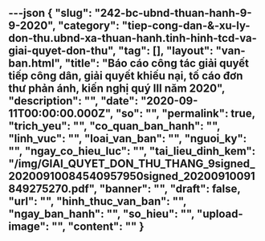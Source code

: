 ---json
{
    "slug": "242-bc-ubnd-thuan-hanh-9-9-2020",
    "category": "tiep-cong-dan-&-xu-ly-don-thu.ubnd-xa-thuan-hanh.tinh-hinh-tcd-va-giai-quyet-don-thu",
    "tag": [],
    "layout": "van-ban.html",
    "title": "Báo cáo công tác giải quyết tiếp công dân, giải quyết khiếu nại, tố cáo đơn thư phản ánh, kiến nghị quý III năm 2020",
    "description": "",
    "date": "2020-09-11T00:00:00.000Z",
    "so": "",
    "permalink": true,
    "trich_yeu": "",
    "co_quan_ban_hanh": "",
    "linh_vuc": "",
    "loai_van_ban": "",
    "nguoi_ky": "",
    "ngay_co_hieu_luc": "",
    "tai_lieu_dinh_kem": "/img/GIAI_QUYET_DON_THU_THANG_9signed_20200910084540957950signed_20200910091849275270.pdf",
    "banner": "",
    "draft": false,
    "url": "",
    "hinh_thuc_van_ban": "",
    "ngay_ban_hanh": "",
    "so_hieu": "",
    "upload-image": "",
    "__content__": ""
}
---
